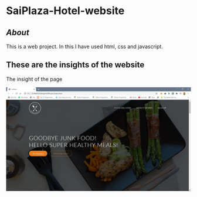 # SaiPlaza-Hotel-website

## *About* 
This is a web project. In this I have used html, css and javascript.

## These are the insights of the website

The insight of the page

<img src="Img/homepage.jpg" weigth="40">
